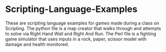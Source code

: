 # Scripting-Language-Examples
These are scripting language examples for games made during a class on Scripting. The python file is a map creator that walks through and attempts to solve via Right Hand Wall and Right And Run. The Perl file is a fighting game simulator that uses inputs in a rock, paper, scissor model with damage and health monitored.
